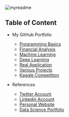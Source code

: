 ![myreadme](https://user-images.githubusercontent.com/70707092/95544092-d0b72880-09bf-11eb-90f7-bdca493307f7.png)

## Table of Content

- My GitHub Portfolio

  - [Programming Basics](https://github.com/mareksturek/programming-basics)
  - [Financial Analysis](https://github.com/mareksturek/financial-analysis)
  - [Machine Learning](https://github.com/mareksturek/machine-learning)
  - [Deep Learning](https://github.com/mareksturek/deep-learning)
  - [Real Application](https://github.com/mareksturek/real-application)
  - [Various Projects](https://github.com/mareksturek/various-projects)
  - [Kaggle Competition](https://github.com/mareksturek/kaggle-competition)


- References

   - [Twitter Account](https://twitter.com/mareksturek)
   - [Linkedin Account](https://www.linkedin.com/in/mareksturek/)
   - [Personal Website](https://www.mareksturek.com/)
   - [Data Science Portfolio](https://github.com/mareksturek/mareksturek.github.io/blob/master/mydsportfolio.pdf)
    
